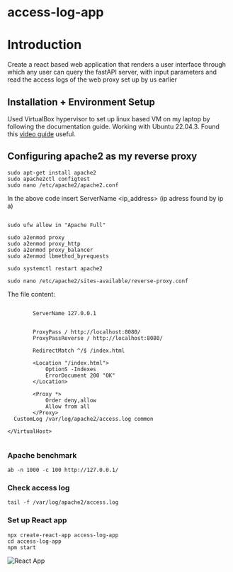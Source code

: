 # access-log-app
# Introduction

Create a react based web application that renders a user interface through which any user can query the fastAPI server, with input parameters and read the access logs of the web proxy set up by us earlier

## Installation + Environment Setup

Used VirtualBox hypervisor to set up linux based VM on my laptop by following the documentation guide. Working with Ubuntu 22.04.3. Found this [video guide](https://youtu.be/-CIepTSsaNE?si=hgXYRCr4Qvt3FW8y) useful.

## Configuring apache2 as my reverse proxy

```sudo apt-get update
sudo apt-get install apache2
sudo apache2ctl configtest
sudo nano /etc/apache2/apache2.conf
```


In the above code insert ServerName <ip_address> (ip adress found by ip a)


```sudo systemctl restart apache2

sudo ufw allow in "Apache Full"

sudo a2enmod proxy
sudo a2enmod proxy_http
sudo a2enmod proxy_balancer
sudo a2enmod lbmethod_byrequests

sudo systemctl restart apache2
```

```
sudo nano /etc/apache2/sites-available/reverse-proxy.conf
```

The file content:


```<VirtualHost *:80>
      
        ServerName 127.0.0.1


        ProxyPass / http://localhost:8080/
        ProxyPassReverse / http://localhost:8080/

        RedirectMatch ^/$ /index.html

        <Location "/index.html">
            OptionS -Indexes
            ErrorDocument 200 "OK"
        </Location>

        <Proxy *>
            Order deny,allow
            Allow from all
        </Proxy>
  CustomLog /var/log/apache2/access.log common

</VirtualHost>
```

```sudo systemctl restart apache2
```

### Apache benchmark

```
ab -n 1000 -c 100 http://127.0.0.1/
```
### Check access log 

```
tail -f /var/log/apache2/access.log
```
### Set up React app

```
npx create-react-app access-log-app
cd access-log-app
npm start
```

![React App](https://github.com/Prithvi-Prabhu/access-log-app/assets/149374826/26b6d735-d2ab-42a8-acb1-25fda77564d0)





